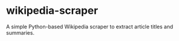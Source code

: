# wikipedia-scraper
A simple Python-based Wikipedia scraper to extract article titles and summaries.
